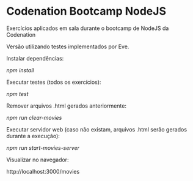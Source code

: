 # Codenation Bootcamp NodeJS

Exercícios aplicados em sala durante o bootcamp de NodeJS da Codenation


Versão utilizando testes implementados por Eve.


Instalar dependências:

*npm install*


Executar testes (todos os exercícios):

*npm test*


Remover arquivos .html gerados anteriormente:

*npm run clear-movies*


Executar servidor web (caso não existam, arquivos .html serão gerados durante a execução):

*npm run start-movies-server*


Visualizar no navegador:

http://localhost:3000/movies
